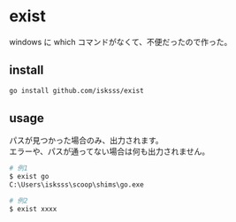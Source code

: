 # exist

windows に which コマンドがなくて、不便だったので作った。

## install

```bash
go install github.com/isksss/exist
```

## usage

パスが見つかった場合のみ、出力されます。  
エラーや、パスが通ってない場合は何も出力されません。

```bash
# 例1
$ exist go
C:\Users\isksss\scoop\shims\go.exe

# 例2
$ exist xxxx

```
